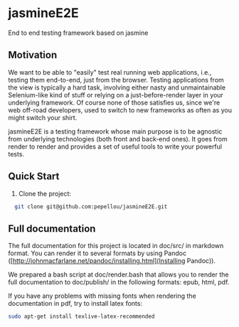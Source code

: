 jasmineE2E
==========

End to end testing framework based on jasmine


Motivation
----------

We want to be able to "easily" test real running web applications, i.e., testing them end-to-end, just from the browser. 
Testing applications from the view is typically a hard task, involving either nasty and unmaintainable Selenium-like kind of stuff or relying on a just-before-render layer in your underlying framework. Of course none of those satisfies us, since we're web off-road developers, used to switch to new frameworks as often as you might switch your shirt.

jasmineE2E is a testing framework whose main purpose is to be agnostic from underlying technologies (both front and back-end ones). It goes from render to render and provides a set of useful tools to write your powerful tests.


Quick Start
-----------

1. Clone the project:

```bash
  git clone git@github.com:pepellou/jasmineE2E.git
```

Full documentation
------------------

The full documentation for this project is located in doc/src/ in markdown format. You can render it to several formats by using Pandoc ([http://johnmacfarlane.net/pandoc/installing.html](Installing Pandoc)).

We prepared a bash script at doc/render.bash that allows you to render the full documentation to doc/publish/ in the following formats: epub, html, pdf.

If you have any problems with missing fonts when rendering the documentation in pdf, try to install latex fonts:
```bash
sudo apt-get install texlive-latex-recommended
```
